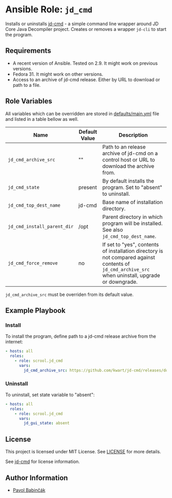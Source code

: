 # Ansible Role: `jd_cmd`

Installs or uninstalls [jd-cmd](https://github.com/kwart/jd-cmd) - a simple
command line wrapper around JD Core Java Decompiler project. Creates or removes
a wrapper `jd-cli` to start the program.

## Requirements

- A recent version of Ansible. Tested on 2.9. It might work on previous versions.
- Fedora 31. It might work on other versions.
- Access to an archive of jd-cmd release. Either by URL to download or
  path to a file.

## Role Variables

All variables which can be overridden are stored in
[defaults/main.yml](defaults/main.yml) file and listed in a table bellow as
well.

| Name                        | Default Value | Description  |
| --------------------------- | ------------- | ------------ |
| `jd_cmd_archive_src`        | ""            | Path to an release archive of jd-cmd on a control host or URL to download the archive from. |
| `jd_cmd_state`              | present       | By default installs the program. Set to "absent" to uninstall. |
| `jd_cmd_top_dest_name`      | jd-cmd        | Base name of installation directory. |
| `jd_cmd_install_parent_dir` | /opt          | Parent directory in which program will be installed. See also `jd_cmd_top_dest_name`. |
| `jd_cmd_force_remove`       | no            | If set to "yes", contents of installation directory is not compared against contents of `jd_cmd_archive_src` when uninstall, upgrade or downgrade. |

`jd_cmd_archive_src` must be overriden from its default value.

## Example Playbook

### Install

To install the program, define path to a jd-cmd release archive from the
internet:

```yaml
- hosts: all
  roles:
    - role: scrool.jd_cmd
      vars:
        jd_cmd_archive_src: https://github.com/kwart/jd-cmd/releases/download/jd-cmd-1.1.0.Final/jd-cli-1.1.0.Final-dist.tar.gz
```

### Uninstall

To uninstall, set state variable to "absent":

```yaml
- hosts: all
  roles:
    - role: scrool.jd_cmd
      vars:
        jd_gui_state: absent
```

## License

This project is licensed under MIT License. See [LICENSE](LICENSE) for more
details.

See [jd-cmd](https://github.com/kwart/jd-cmd) for license information.

## Author Information

- [Pavol Babinčák](https://github.com/scrool)
